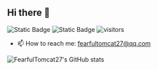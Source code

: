 ## Hi there 👋


![Static Badge](https://img.shields.io/badge/Java-%E2%AD%90%E2%AD%90-blue?logo=Oracle)
![Static Badge](https://img.shields.io/badge/Python-%E2%AD%90%E2%AD%90-blue?logo=Python)
![visitors](https://api.visitor.plantree.me/visitor-badge/pv?label=visitor&namespace=FearfulTomcat27&key=040602&color=blue)

<!--

**FearfulTomcat27/FearfulTomcat27** is a ✨ _special_ ✨ repository because its `README.md` (this file) appears on your GitHub profile.

Here are some ideas to get you started:

- 🤔 I’m looking for help with ...
- 🔭 I’m currently working on ...
- 🌱 I’m currently learning ...
- 👯 I’m looking to collaborate on ...
- 💬 Ask me about ...
- 😄 Pronouns: ...
- ⚡ Fun fact: ...
-->


- 📫 How to reach me: fearfultomcat27@qq.com


![FearfulTomcat27's GitHub stats](https://github-readme-stats.vercel.app/api?username=FearfulTomcat27)
